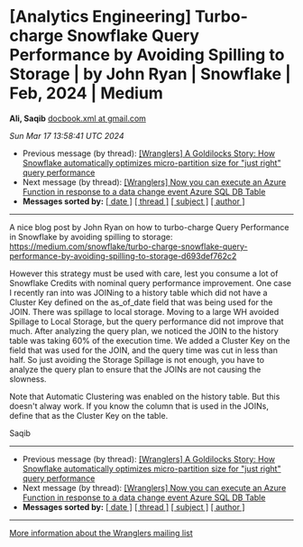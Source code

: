









[Analytics Engineering] Turbo-charge Snowflake Query Performance by Avoiding Spilling to Storage \| by John Ryan \| Snowflake \| Feb, 2024 \| Medium
====================================================================================================================================================


**Ali, Saqib**
[docbook.xml at gmail.com](mailto:wranglers%40analyticsengineering.net?Subject=Re%3A%20%5BWranglers%5D%20Turbo-charge%20Snowflake%20Query%20Performance%20by%20Avoiding%0A%20Spilling%20to%20Storage%20%7C%20by%20John%20Ryan%20%7C%20Snowflake%20%7C%20Feb%2C%202024%20%7C%20Medium&In-Reply-To=%3CCABDm0O8C7ZXECsnzmkmrN1mRLKvos9AsntpqZoVE0CnkjSfr1w%40mail.gmail.com%3E "[Wranglers] Turbo-charge Snowflake Query Performance by Avoiding Spilling to Storage \| by John Ryan \| Snowflake \| Feb, 2024 \| Medium")   

*Sun Mar 17 13:58:41 UTC 2024*
* Previous message (by thread): [[Wranglers] A Goldilocks Story: How Snowflake automatically optimizes micro-partition size for "just right" query performance](000019.html)
* Next message (by thread): [[Wranglers] Now you can execute an Azure Function in response to a data change event Azure SQL DB Table](000021.html)
* **Messages sorted by:**
[[ date ]](date.html#20)
[[ thread ]](thread.html#20)
[[ subject ]](subject.html#20)
[[ author ]](author.html#20)




---



A nice blog post by John Ryan on how to turbo-charge Query Performance in
Snowflake by avoiding spilling to storage:
<https://medium.com/snowflake/turbo-charge-snowflake-query-performance-by-avoiding-spilling-to-storage-d693def762c2>

However this strategy must be used with care, lest you consume a lot of
Snowflake Credits with nominal query performance improvement. One case I
recently ran into was JOINing to a history table which did not have a
Cluster Key defined on the as\_of\_date field that was being used for the
JOIN. There was spillage to local storage. Moving to a large WH avoided
Spillage to Local Storage, but the query performance did not improve that
much. After analyzing the query plan, we noticed the JOIN to the history
table was taking 60% of the execution time. We added a Cluster Key on the
field that was used for the JOIN, and the query time was cut in less than
half. So just avoiding the Storage Spillage is not enough, you have to
analyze the query plan to ensure that the JOINs are not causing the
slowness.

Note that Automatic Clustering was enabled on the history table. But this
doesn't alway work. If you know the column that is used in the JOINs,
define that as the Cluster Key on the table.

Saqib
  
  




---


* Previous message (by thread): [[Wranglers] A Goldilocks Story: How Snowflake automatically optimizes micro-partition size for "just right" query performance](000019.html)
* Next message (by thread): [[Wranglers] Now you can execute an Azure Function in response to a data change event Azure SQL DB Table](000021.html)
* **Messages sorted by:**
[[ date ]](date.html#20)
[[ thread ]](thread.html#20)
[[ subject ]](subject.html#20)
[[ author ]](author.html#20)




---


[More information about the Wranglers
mailing list](https://analyticsengineering.net/mailman/listinfo/wranglers)  






